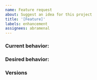 ```yaml
---
name: Feature request
about: Suggest an idea for this project
title: '[Feature]'
labels: enhancement
assignees: abramenal
---
```


### Current behavior:

<!-- images, stack traces, etc -->

### Desired behavior:

<!-- A clear description of what you want to happen -->

### Versions

<!-- Cypress, operating system, browser -->
